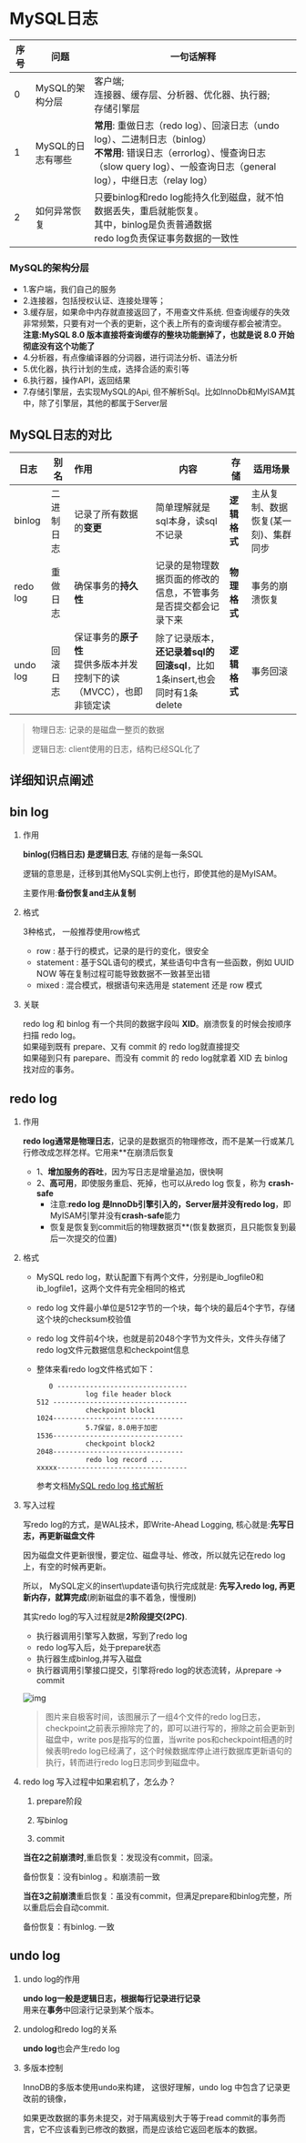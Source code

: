 # MySQL日志

| 序号 | 问题              | 一句话解释                                                   |
| ---- | ----------------- | ------------------------------------------------------------ |
| 0    | MySQL的架构分层   | 客户端;<br>连接器、缓存层、分析器、优化器、执行器;<br>存储引擎层 |
| 1    | MySQL的日志有哪些 | **常用**: 重做日志（redo log）、回滚日志（undo log）、二进制日志（binlog） <br>**不常用**: 错误日志（errorlog）、慢查询日志（slow query log）、一般查询日志（general log），中继日志（relay log） |
| 2    | 如何异常恢复      | 只要binlog和redo log能持久化到磁盘，就不怕数据丢失，重启就能恢复。<br>其中，binlog是负责普通数据<br>redo log负责保证事务数据的一致性 |

### MySQL的架构分层
- 1.客户端，我们自己的服务
- 2.连接器，包括授权认证、连接处理等；
- 3.缓存层，如果命中内存就直接返回了，不用查文件系统. 但查询缓存的失效非常频繁，只要有对一个表的更新，这个表上所有的查询缓存都会被清空。<br>**注意:MySQL 8.0 版本直接将查询缓存的整块功能删掉了，也就是说 8.0 开始彻底没有这个功能了** 
- 4.分析器，有点像编译器的分词器，进行词法分析、语法分析
- 5.优化器，执行计划的生成，选择合适的索引等 
- 6.执行器，操作API，返回结果
- 7.存储引擎层，去实现MySQL的Api, 但不解析Sql。比如InnoDb和MyISAM其中，除了引擎层，其他的都属于Server层  



## MySQL日志的对比

| 日志| 别名 | 作用| 内容    | 存储 | 适用场景 |
| -------- | ---------- | :--------------------------------------------- | ------------------------------------------------------------ | ---- | ------------------------------------ |
| binlog   | 二进制日志 | 记录了所有数据的**变更**          | 简单理解就是sql本身，读sql不记录<br>  | **逻辑格式** | 主从复制、数据恢复(某一刻)、集群同步 |
| redo log | 重做日志   | 确保事务的**持久性**                    | 记录的是物理数据页面的修改的信息，不管事务是否提交都会记录下来 | **物理格式** | 事务的崩溃恢复                       |
| undo log | 回滚日志   | 保证事务的**原子性**<br>提供多版本并发控制下的读（MVCC），也即非锁定读 | 除了记录版本，**还记录着sql的回滚sql**，比如1条insert,也会同时有1条delete | **逻辑格式** | 事务回滚                             |

> 物理日志: 记录的是磁盘一整页的数据
>
> 逻辑日志: client使用的日志，结构已经SQL化了

## 详细知识点阐述  

## bin log

1. 作用

   **binlog(归档日志) 是逻辑日志**, 存储的是每一条SQL 

   逻辑的意思是，迁移到其他MySQL实例上也行，即使其他的是MyISAM。

   主要作用:**备份恢复and主从复制**

2. 格式

   3种格式， 一般推荐使用row格式

   - row : 基于行的模式，记录的是行的变化，很安全
   - statement : 基于SQL语句的模式，某些语句中含有一些函数，例如 UUID NOW 等在复制过程可能导致数据不一致甚至出错
   - mixed : 混合模式，根据语句来选用是 statement 还是 row 模式

3. 关联

   redo log 和 binlog 有一个共同的数据字段叫 **XID**。崩溃恢复的时候会按顺序扫描 redo log。<br/>如果碰到既有 prepare、又有 commit 的 redo log就直接提交<br/>如果碰到只有 parepare、而没有 commit 的 redo log就拿着 XID 去 binlog 找对应的事务。

## redo log

1. 作用

    **redo log通常是物理日志**，记录的是数据页的物理修改，而不是某一行或某几行修改成怎样怎样。它用来**在崩溃后恢复<br>

    - 1、**增加服务的吞吐**，因为写日志是增量追加，很快啊 <br>
    - 2、**高可用**，即使服务重启、死掉，也可以从redo log 恢复，称为 **crash-safe**
      - 注意:**redo log 是InnoDb引擎引入的，Server层并没有redo log**，即MyISAM引擎并没有**crash-safe**能力<br>
      - 恢复是恢复到commit后的物理数据页**(恢复数据页，且只能恢复到最后一次提交的位置)

2. 格式

    - MySQL redo log，默认配置下有两个文件，分别是ib_logfile0和ib_logfile1，这两个文件有完全相同的格式

    - redo log 文件最小单位是512字节的一个块，每个块的最后4个字节，存储这个块的checksum校验值

    - redo log 文件前4个块，也就是前2048个字节为文件头，文件头存储了redo log文件元数据信息和checkpoint信息

    - 整体来看redo log文件格式如下：

      ```mysql
         0 --------------------------------
                  log file header block
      512 ---------------------------------
                  checkpoint block1
      1024--------------------------------
                  5.7保留，8.0用于加密
      1536--------------------------------
                  checkpoint block2
      2048--------------------------------
                  redo log record ...
      xxxxx--------------------------------
      ```

      参考文档[MySQL redo log 格式解析](http://www.weijingbiji.com/2183/)

3. 写入过程

   写redo log的方式，是WAL技术，即Write-Ahead Logging, 核心就是:**先写日志，再更新磁盘文件**

   因为磁盘文件更新很慢，要定位、磁盘寻址、修改，所以就先记在redo log上，有空的时候再更新。

   所以， MySQL定义的insert\update语句执行完成就是: **先写入redo log, 再更新内存，就算完成**(刷新磁盘的事不着急，慢慢刷)

   

   其实redo log的写入过程就是**2阶段提交(2PC)**.

   - 执行器调用引擎写入数据，写到了redo log
   - redo log写入后，处于prepare状态 
   - 执行器生成binlog,并写入磁盘 
   - 执行器调用引擎接口提交，引擎将redo log的状态流转，从prepare -> commit

   ![img](https://www.linuxidc.com/upload/2018_11/181121105137361.jpg)

   > 图片来自极客时间，该图展示了一组4个文件的redo log日志，checkpoint之前表示擦除完了的，即可以进行写的，擦除之前会更新到磁盘中，write pos是指写的位置，当write pos和checkpoint相遇的时候表明redo log已经满了，这个时候数据库停止进行数据库更新语句的执行，转而进行redo log日志同步到磁盘中。

4. redo log 写入过程中如果宕机了，怎么办？

   1. prepare阶段 

   2. 写binlog 

   3. commit

   **当在2之前崩溃时**,重启恢复：发现没有commit，回滚。

   备份恢复：没有binlog 。和崩溃前一致

   **当在3之前崩溃**重启恢复：虽没有commit，但满足prepare和binlog完整，所以重启后会自动commit.

   备份恢复：有binlog. 一致

## undo log

1. undo log的作用

   **undo log一般是逻辑日志，根据每行记录进行记录**<br>用来在**事务**中回滚行记录到某个版本。

2. undolog和redo log的关系

   **undo log**也会产生redo log

3. 多版本控制

   InnoDB的多版本使用undo来构建， 这很好理解，undo log 中包含了记录更改前的镜像，

   如果更改数据的事务未提交，对于隔离级别大于等于read commit的事务而言，它不应该看到已修改的数据，而是应该给它返回老版本的数据。


